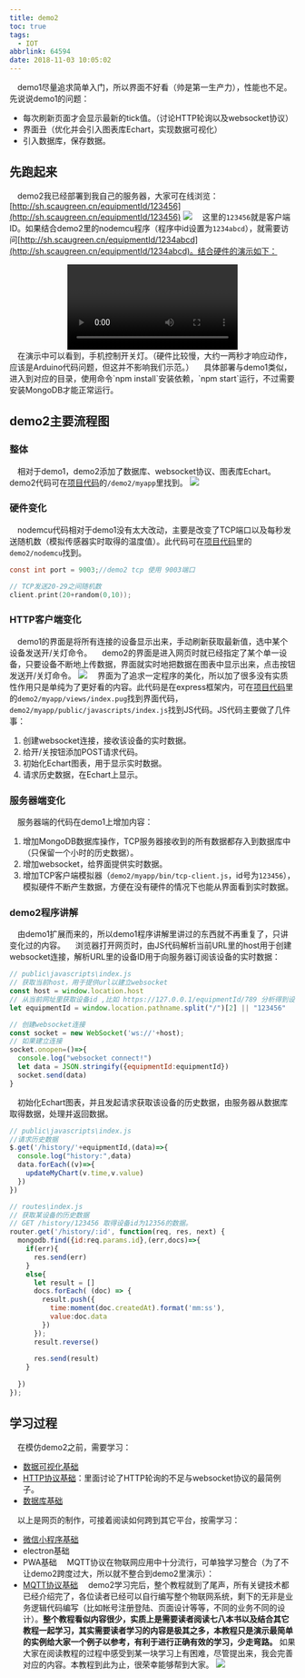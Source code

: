 ```yaml
---
title: demo2
toc: true
tags:
  - IOT
abbrlink: 64594
date: 2018-11-03 10:05:02
---
```

&emsp;demo1尽量追求简单入门，所以界面不好看（帅是第一生产力），性能也不足。先说说demo1的问题：
- 每次刷新页面才会显示最新的tick值。（讨论HTTP轮询以及websocket协议）
- 界面丑（优化并会引入图表库Echart，实现数据可视化）
- 引入数据库，保存数据。

## 先跑起来
&emsp;demo2我已经部署到我自己的服务器，大家可在线浏览：[http://sh.scaugreen.cn/equipmentId/123456](http://sh.scaugreen.cn/equipmentId/123456)
![](http://ww1.sinaimg.cn/large/005BIQVbgy1fz4sstfxyxj31hc0t4npd.jpg)
&emsp;这里的`123456`就是客户端ID。如果结合demo2里的nodemcu程序（程序中id设置为`1234abcd`），就需要访问[http://sh.scaugreen.cn/equipmentId/1234abcd](http://sh.scaugreen.cn/equipmentId/1234abcd)。结合硬件的演示如下：

<video class="lazy" controls data-src="https://test-1251805228.file.myqcloud.com/demo2%E6%BC%94%E7%A4%BA.mp4" controls="controls" style="max-width: 100%; display: block; margin-left: auto; margin-right: auto;">
your browser does not support the video tag
</video>
&emsp;在演示中可以看到，手机控制开关灯。（硬件比较慢，大约一两秒才响应动作，应该是Arduino代码问题，但这并不影响我们示范。）
&emsp;具体部署与demo1类似，进入到对应的目录，使用命令`npm install`安装依赖，`npm start`运行，不过需要安装MongoDB才能正常运行。

## demo2主要流程图
### 整体
&emsp;相对于demo1，demo2添加了数据库、websocket协议、图表库Echart。demo2代码可在[项目代码](https://github.com/alwxkxk/soft-and-hard)的`/demo2/myapp`里找到。
![](http://ww1.sinaimg.cn/large/005BIQVbgy1fzbotaayifj30lu0coab7.jpg)

### 硬件变化
&emsp;nodemcu代码相对于demo1没有太大改动，主要是改变了TCP端口以及每秒发送随机数（模拟传感器实时取得的温度值）。此代码可在[项目代码](https://github.com/alwxkxk/soft-and-hard)里的`demo2/nodemcu`找到。
```c
const int port = 9003;//demo2 tcp 使用 9003端口

// TCP发送20-29之间随机数
client.print(20+random(0,10));
```

### HTTP客户端变化
&emsp;demo1的界面是将所有连接的设备显示出来，手动刷新获取最新值，选中某个设备发送开/关灯命令。
&emsp;demo2的界面是进入网页时就已经指定了某个单一设备，只要设备不断地上传数据，界面就实时地把数据在图表中显示出来，点击按钮发送开/关灯命令。
![](http://ww1.sinaimg.cn/large/005BIQVbgy1fz50jf130yj31co0qfqv5.jpg)
&emsp;界面为了追求一定程序的美化，所以加了很多没有实质性作用只是单纯为了更好看的内容。此代码是在express框架内，可在[项目代码](https://github.com/alwxkxk/soft-and-hard)里的`demo2/myapp/views/index.pug`找到界面代码，`demo2/myapp/public/javascripts/index.js`找到JS代码。JS代码主要做了几件事：
1. 创建websocket连接，接收该设备的实时数据。
2. 给开/关按钮添加POST请求代码。
3. 初始化Echart图表，用于显示实时数据。
4. 请求历史数据，在Echart上显示。

### 服务器端变化
&emsp;服务器端的代码在demo1上增加内容：
1. 增加MongoDB数据库操作，TCP服务器接收到的所有数据都存入到数据库中（只保留一个小时的历史数据）。
2. 增加websocket，给界面提供实时数据。
3. 增加TCP客户端模拟器（`demo2/myapp/bin/tcp-client.js`，id号为`123456`），模拟硬件不断产生数据，方便在没有硬件的情况下也能从界面看到实时数据。

### demo2程序讲解
&emsp;由demo1扩展而来的，所以demo1程序讲解里讲过的东西就不再重复了，只讲变化过的内容。
&emsp;浏览器打开网页时，由JS代码解析当前URL里的host用于创建websocket连接，解析URL里的设备ID用于向服务器订阅该设备的实时数据：
```javascript
// public\javascripts\index.js
// 获取当前host，用于提供url以建立websocket
const host = window.location.host
// 从当前网址里获取设备id ,比如 https://127.0.0.1/equipmentId/789 分析得到设备ID为789，若没有则为123456
let equipmentId = window.location.pathname.split("/")[2] || "123456"

// 创建websocket连接
const socket = new WebSocket('ws://'+host);
// 如果建立连接
socket.onopen=()=>{
  console.log("websocket connect!")
  let data = JSON.stringify({equipmentId:equipmentId})
  socket.send(data)
}
```
&emsp;初始化Echart图表，并且发起请求获取该设备的历史数据，由服务器从数据库取得数据，处理并返回数据。
```javascript
// public\javascripts\index.js
//请求历史数据
$.get('/history/'+equipmentId,(data)=>{
  console.log("history:",data)
  data.forEach((v)=>{
    updateMyChart(v.time,v.value)
  })
})
```

```javascript
// routes\index.js
// 获取某设备的历史数据
// GET /history/123456 取得设备id为12356的数据。
router.get('/history/:id', function(req, res, next) {
  mongodb.find({id:req.params.id},(err,docs)=>{
    if(err){
      res.send(err)
    }
    else{
      let result = []
      docs.forEach( (doc) => {
        result.push({
          time:moment(doc.createdAt).format('mm:ss'),
          value:doc.data
        })
      });
      result.reverse()
      
      res.send(result)
    }
    
  })
});
```

## 学习过程
&emsp;在模仿demo2之前，需要学习：
- [数据可视化基础](/posts/18173)
- [HTTP协议基础](/posts/34265)：里面讨论了HTTP轮询的不足与websocket协议的最简例子。
- [数据库基础](/posts/41347)

&emsp;以上是网页的制作，可接着阅读如何跨到其它平台，按需学习：
- [微信小程序基础](/posts/15341)
- electron基础
- PWA基础
&emsp;MQTT协议在物联网应用中十分流行，可单独学习整合（为了不让demo2跨度过大，所以就不整合到demo2里演示）：
- [MQTT协议基础](/posts/20945)
&emsp;demo2学习完后，整个教程就到了尾声，所有关键技术都已经介绍完了，各位读者已经可以自行编写整个物联网系统，剩下的无非是业务逻辑代码编写（比如帐号注册登陆、页面设计等等，不同的业务不同的设计）。__整个教程看似内容很少，实质上是需要读者阅读七八本书以及结合其它教程一起学习，其实需要读者学习的内容是极其之多，本教程只是演示最简单的实例给大家一个例子以参考，有利于进行正确有效的学习，少走弯路。__ 如果大家在阅读教程的过程中感受到某一块学习上有困难，尽管提出来，我会完善对应的内容。本教程到此为止，很荣幸能够帮到大家。
![](http://ww1.sinaimg.cn/large/005BIQVbgy1fz52yl0wqhj30f3044aa4.jpg)

